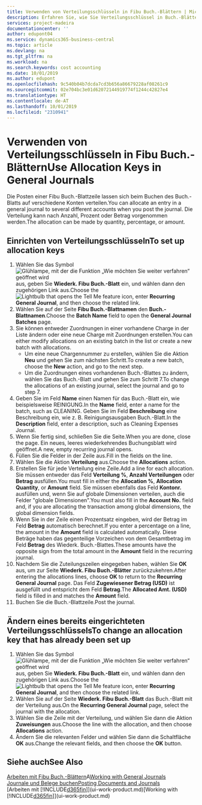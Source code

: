 ```yaml
---
title: Verwenden von Verteilungsschlüsseln in Fibu Buch.-Blättern | Microsoft Docs
description: Erfahren Sie, wie Sie Verteilungsschlüssel in Buch.-Blättern verwenden können.
services: project-madeira
documentationcenter: ''
author: edupont04
ms.service: dynamics365-business-central
ms.topic: article
ms.devlang: na
ms.tgt_pltfrm: na
ms.workload: na
ms.search.keywords: cost accounting
ms.date: 10/01/2019
ms.author: edupont
ms.openlocfilehash: 9c540b04b7dcda7cd3b656a86679228af08261c9
ms.sourcegitcommit: 02e704bc3e01d62072144919774f1244c42827e4
ms.translationtype: HT
ms.contentlocale: de-AT
ms.lasthandoff: 10/01/2019
ms.locfileid: "2310941"
---
```

# <a name="use-allocation-keys-in-general-journals"></a><span data-ttu-id="0277c-103">Verwenden von Verteilungsschlüsseln in Fibu Buch.-Blättern</span><span class="sxs-lookup"><span data-stu-id="0277c-103">Use Allocation Keys in General Journals</span></span>
<span data-ttu-id="0277c-104">Die Posten einer Fibu Buch.-Blattzeile lassen sich beim Buchen des Buch.-Blatts auf verschiedene Konten verteilen.</span><span class="sxs-lookup"><span data-stu-id="0277c-104">You can allocate an entry in a general journal to several different accounts when you post the journal.</span></span> <span data-ttu-id="0277c-105">Die Verteilung kann nach Anzahl, Prozent oder Betrag vorgenommen werden.</span><span class="sxs-lookup"><span data-stu-id="0277c-105">The allocation can be made by quantity, percentage, or amount.</span></span>

## <a name="to-set-up-allocation-keys"></a><span data-ttu-id="0277c-106">Einrichten von Verteilungsschlüsseln</span><span class="sxs-lookup"><span data-stu-id="0277c-106">To set up allocation keys</span></span>
1. <span data-ttu-id="0277c-107">Wählen Sie das Symbol ![Glühlampe, mit der die Funktion „Wie möchten Sie weiter verfahren“ geöffnet wird](media/ui-search/search_small.png "Wie möchten Sie weiter verfahren?") aus, geben Sie **Wiederk. Fibu Buch.-Blatt** ein, und wählen dann den zugehörigen Link aus.</span><span class="sxs-lookup"><span data-stu-id="0277c-107">Choose the ![Lightbulb that opens the Tell Me feature](media/ui-search/search_small.png "Tell me what you want to do") icon, enter **Recurring General Journal**, and then choose the related link.</span></span>
2. <span data-ttu-id="0277c-108">Wählen Sie auf der Seite **Fibu Buch.-Blattnamen** den **Buch.-Blattnamen**.</span><span class="sxs-lookup"><span data-stu-id="0277c-108">Choose the **Batch Name** field to open the **General Journal Batches** page.</span></span>
3. <span data-ttu-id="0277c-109">Sie können entweder Zuordnungen in einer vorhandene Charge in der Liste ändern oder eine neue Charge mit Zuordnungen erstellen.</span><span class="sxs-lookup"><span data-stu-id="0277c-109">You can either modify allocations on an existing batch in the list or create a new batch with allocations.</span></span>
   * <span data-ttu-id="0277c-110">Um eine neue Chargennummer zu erstellen, wählen Sie die Aktion **Neu** und gehen Sie zum nächsten Schritt.</span><span class="sxs-lookup"><span data-stu-id="0277c-110">To create a new batch, choose the **New** action, and go to the next step.</span></span>
   * <span data-ttu-id="0277c-111">Um die Zuordnungen eines vorhandenen Buch.-Blattes zu ändern, wählen Sie das Buch.-Blatt und gehen Sie zum Schritt 7.</span><span class="sxs-lookup"><span data-stu-id="0277c-111">To change the allocations of an existing journal, select the journal and go to step 7.</span></span>    
4. <span data-ttu-id="0277c-112">Geben Sie im Feld **Name** einen Namen für das Buch.-Blatt ein, wie beispielsweise REINIGUNG.</span><span class="sxs-lookup"><span data-stu-id="0277c-112">In the **Name** field, enter a name for the batch, such as CLEANING.</span></span> <span data-ttu-id="0277c-113">Geben Sie im Feld **Beschreibung** eine Beschreibung ein, wie z. B. Reinigungsausgaben Buch.-Blatt.</span><span class="sxs-lookup"><span data-stu-id="0277c-113">In the **Description** field, enter a description, such as Cleaning Expenses Journal.</span></span>
5. <span data-ttu-id="0277c-114">Wenn Sie fertig sind, schließen Sie die Seite.</span><span class="sxs-lookup"><span data-stu-id="0277c-114">When you are done, close the page.</span></span> <span data-ttu-id="0277c-115">Ein neues, leeres wiederkehrendes Buchungsblatt wird geöffnet.</span><span class="sxs-lookup"><span data-stu-id="0277c-115">A new, empty recurring journal opens.</span></span>
6. <span data-ttu-id="0277c-116">Füllen Sie die Felder in der Zeile aus.</span><span class="sxs-lookup"><span data-stu-id="0277c-116">Fill in the fields on the line.</span></span>
7. <span data-ttu-id="0277c-117">Wählen Sie die Aktion **Verteilung** aus.</span><span class="sxs-lookup"><span data-stu-id="0277c-117">Choose the **Allocations** action.</span></span>
8. <span data-ttu-id="0277c-118">Erstellen Sie für jede Verteilung eine Zeile.</span><span class="sxs-lookup"><span data-stu-id="0277c-118">Add a line for each allocation.</span></span> <span data-ttu-id="0277c-119">Sie müssen entweder das Feld **Verteilung %**, **Anzahl Verteilungen** oder **Betrag** ausfüllen.</span><span class="sxs-lookup"><span data-stu-id="0277c-119">You must fill in either the **Allocation %**, **Allocation Quantity**, or **Amount** field.</span></span> <span data-ttu-id="0277c-120">Sie müssen ebenfalls das Feld **Kontonr.** ausfüllen und, wenn Sie auf globale Dimensionen verteilen, auch die Felder "globale Dimensionen".</span><span class="sxs-lookup"><span data-stu-id="0277c-120">You must also fill in the **Account No.** field and, if you are allocating the transaction among global dimensions, the global dimension fields.</span></span>
9. <span data-ttu-id="0277c-121">Wenn Sie in der Zeile einen Prozentsatz eingeben, wird der Betrag im Feld **Betrag** automatisch berechnet.</span><span class="sxs-lookup"><span data-stu-id="0277c-121">If you enter a percentage on a line, the amount in the **Amount** field is calculated automatically.</span></span> <span data-ttu-id="0277c-122">Diese Beträge haben das gegenteilige Vorzeichen von dem Gesamtbetrag im Feld **Betrag** des Wiederk. Buch.-Blattes.</span><span class="sxs-lookup"><span data-stu-id="0277c-122">These amounts have the opposite sign from the total amount in the **Amount** field in the recurring journal.</span></span>
10. <span data-ttu-id="0277c-123">Nachdem Sie die Zuteilungszeilen eingegeben haben, wählen Sie **OK** aus, um zur Seite **Wiederk. Fibu Buch.-Blätter** zurückzukehren.</span><span class="sxs-lookup"><span data-stu-id="0277c-123">After entering the allocations lines, choose **OK** to return to the **Recurring General Journal** page.</span></span> <span data-ttu-id="0277c-124">Das Feld **Zugewiesener Betrag (USD)** ist ausgefüllt und entspricht dem Feld **Betrag**.</span><span class="sxs-lookup"><span data-stu-id="0277c-124">The **Allocated Amt. (USD)** field is filled in and matches the **Amount** field.</span></span>
11. <span data-ttu-id="0277c-125">Buchen Sie die Buch.-Blattzeile.</span><span class="sxs-lookup"><span data-stu-id="0277c-125">Post the journal.</span></span>

## <a name="to-change-an-allocation-key-that-has-already-been-set-up"></a><span data-ttu-id="0277c-126">Ändern eines bereits eingerichteten Verteilungsschlüssels</span><span class="sxs-lookup"><span data-stu-id="0277c-126">To change an allocation key that has already been set up</span></span>
1. <span data-ttu-id="0277c-127">Wählen Sie das Symbol ![Glühlampe, mit der die Funktion „Wie möchten Sie weiter verfahren“ geöffnet wird](media/ui-search/search_small.png "Wie möchten Sie weiter verfahren?") aus, geben Sie **Wiederk. Fibu Buch.-Blatt** ein, und wählen dann den zugehörigen Link aus.</span><span class="sxs-lookup"><span data-stu-id="0277c-127">Choose the ![Lightbulb that opens the Tell Me feature](media/ui-search/search_small.png "Tell me what you want to do") icon, enter **Recurring General Journal**, and then choose the related link.</span></span>
2. <span data-ttu-id="0277c-128">Wählen Sie auf der Seite **Wiederk. Fibu Buch.-Blatt** das Buch.-Blatt mit der Verteilung aus.</span><span class="sxs-lookup"><span data-stu-id="0277c-128">On the **Recurring General Journal** page, select the journal with the allocation.</span></span>
3. <span data-ttu-id="0277c-129">Wählen Sie die Zeile mit der Verteilung, und wählen Sie dann die Aktion **Zuweisungen** aus.</span><span class="sxs-lookup"><span data-stu-id="0277c-129">Choose the line with the allocation, and then choose **Allocations** action.</span></span>
4. <span data-ttu-id="0277c-130">Ändern Sie die relevanten Felder und wählen Sie dann die Schaltfläche **OK** aus.</span><span class="sxs-lookup"><span data-stu-id="0277c-130">Change the relevant fields, and then choose the **OK** button.</span></span>

## <a name="see-also"></a><span data-ttu-id="0277c-131">Siehe auch</span><span class="sxs-lookup"><span data-stu-id="0277c-131">See Also</span></span>
<span data-ttu-id="0277c-132">[Arbeiten mit Fibu Buch.-Blättern](ui-work-general-journals.md)A</span><span class="sxs-lookup"><span data-stu-id="0277c-132">[Working with General Journals](ui-work-general-journals.md)</span></span>  
[<span data-ttu-id="0277c-133">Journale und Belege buchen</span><span class="sxs-lookup"><span data-stu-id="0277c-133">Posting Documents and Journals</span></span>](ui-post-documents-journals.md)  
<span data-ttu-id="0277c-134">[Arbeiten mit [!INCLUDE[d365fin](includes/d365fin_md.md)]](ui-work-product.md)</span><span class="sxs-lookup"><span data-stu-id="0277c-134">[Working with [!INCLUDE[d365fin](includes/d365fin_md.md)]](ui-work-product.md)</span></span>
